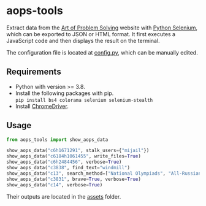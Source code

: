 # aops-tools

Extract data from the [Art of Problem
Solving](https://artofproblemsolving.com/community/) website with [Python
Selenium](https://pypi.org/project/selenium/), which can be exported to JSON
or HTML format. It first executes a JavaScript code and then displays the result
on the terminal.

The configuration file is located at [config.py](aops_tools/config.py), which
can be manually edited.

## Requirements

* Python with version >= 3.8.
* Install the following packages with pip.  
	`pip install bs4 colorama selenium selenium-stealth`
* Install [ChromeDriver](https://chromedriver.chromium.org/downloads).

## Usage

```python
from aops_tools import show_aops_data

show_aops_data("c6h1671291", stalk_users={"mijail"})
show_aops_data("c6184h1061455", write_files=True)
show_aops_data("c6h2484456", verbose=True)
show_aops_data("c3838", find_text="windmill")
show_aops_data("c13", search_method=["National Olympiads", "All-Russian", "2021"], verbose=True)
show_aops_data("c3831", brave=True, verbose=True)
show_aops_data("c14", verbose=True)
```

Their outputs are located in the [assets](aops_tools/assets/) folder.
